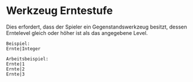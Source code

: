 # Werkzeug Erntestufe

Dies erfordert, dass der Spieler ein Gegenstandswerkzeug besitzt, dessen Erntelevel gleich oder höher ist als das angegebene Level.

    Beispiel:
    Ernte|Integer
    
    Arbeitsbeispiel:
    Ernte|1
    Ernte|2
    Ernte|3